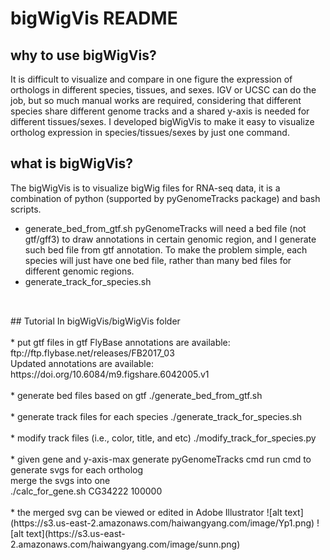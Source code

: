 # bigWigVis README
## why to use bigWigVis?
It is difficult to visualize and compare in one figure the expression of orthologs in different species, tissues, and sexes. IGV or UCSC can do the job, but so much manual works are required, considering that different species share different genome tracks and a shared y-axis is needed for different tissues/sexes. I developed bigWigVis to make it easy to visualize ortholog expression in species/tissues/sexes by just one command.<br> 
## what is bigWigVis?
The bigWigVis is to visualize bigWig files for RNA-seq data, it is a combination of python (supported by pyGenomeTracks package) and bash scripts. 
* generate_bed_from_gtf.sh
pyGenomeTracks will need a bed file (not gtf/gff3) to draw annotations in certain genomic region, and I generate such bed file from gtf annotation.  To make the problem simple, each species will just have one bed file, rather than many bed files for different genomic regions.
* generate_track_for_species.sh

## 
<br>
## Tutorial
In bigWigVis/bigWigVis folder<br>
<br>
* put gtf files in gtf
FlyBase annotations are available:<br>
ftp://ftp.flybase.net/releases/FB2017_03<br>
Updated annotations are available:<br>
https://doi.org/10.6084/m9.figshare.6042005.v1<br>
<br>
* generate bed files based on gtf
./generate_bed_from_gtf.sh<br>
<br>
* generate track files for each species
./generate_track_for_species.sh<br>
<br>
* modify track files (i.e., color, title, and etc)
./modify_track_for_species.py<br>
<br>
* given gene and y-axis-max generate pyGenomeTracks cmd
run cmd to generate svgs for each ortholog<br>
merge the svgs into one<br>
./calc_for_gene.sh CG34222 100000<br>
<br>
* the merged svg can be viewed or edited in Adobe Illustrator
![alt text](https://s3.us-east-2.amazonaws.com/haiwangyang.com/image/Yp1.png)
![alt text](https://s3.us-east-2.amazonaws.com/haiwangyang.com/image/sunn.png)
